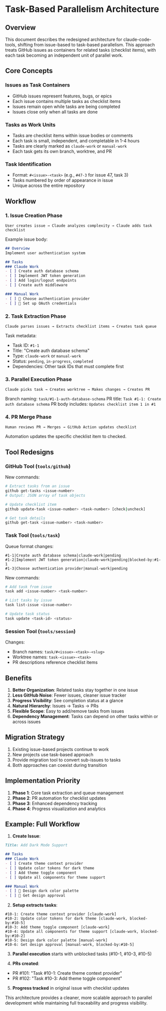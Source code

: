 # Task-Based Parallelism Architecture

## Overview

This document describes the redesigned architecture for claude-code-tools, shifting from issue-based to task-based parallelism. This approach treats GitHub issues as containers for related tasks (checklist items), with each task becoming an independent unit of parallel work.

## Core Concepts

### Issues as Task Containers
- GitHub issues represent features, bugs, or epics
- Each issue contains multiple tasks as checklist items
- Issues remain open while tasks are being completed
- Issues close only when all tasks are done

### Tasks as Work Units
- Tasks are checklist items within issue bodies or comments
- Each task is small, independent, and completable in 1-4 hours
- Tasks are clearly marked as `claude-work` or `manual-work`
- Each task gets its own branch, worktree, and PR

### Task Identification
- Format: `#<issue>-<task>` (e.g., `#47-3` for issue 47, task 3)
- Tasks numbered by order of appearance in issue
- Unique across the entire repository

## Workflow

### 1. Issue Creation Phase
```
User creates issue → Claude analyzes complexity → Claude adds task checklist
```

Example issue body:
```markdown
## Overview
Implement user authentication system

## Tasks
### Claude Work
- [ ] Create auth database schema
- [ ] Implement JWT token generation
- [ ] Add login/logout endpoints
- [ ] Create auth middleware

### Manual Work
- [ ] 👤 Choose authentication provider
- [ ] 👤 Set up OAuth credentials
```

### 2. Task Extraction Phase
```
Claude parses issues → Extracts checklist items → Creates task queue
```

Task metadata:
- Task ID: `#1-1`
- Title: "Create auth database schema"
- Type: `claude-work` or `manual-work`
- Status: `pending`, `in-progress`, `completed`
- Dependencies: Other task IDs that must complete first

### 3. Parallel Execution Phase
```
Claude picks task → Creates worktree → Makes changes → Creates PR
```

Branch naming: `task/#1-1-auth-database-schema`
PR title: `Task #1-1: Create auth database schema`
PR body includes: `Updates checklist item 1 in #1`

### 4. PR Merge Phase
```
Human reviews PR → Merges → GitHub Action updates checklist
```

Automation updates the specific checklist item to checked.

## Tool Redesigns

### GitHub Tool (`tools/github`)

New commands:
```bash
# Extract tasks from an issue
github get-tasks <issue-number>
# Output: JSON array of task objects

# Update checklist item
github update-task <issue-number> <task-number> [check|uncheck]

# Get task details
github get-task <issue-number> <task-number>
```

### Task Tool (`tools/task`)

Queue format changes:
```
#1-1|Create auth database schema|claude-work|pending
#1-2|Implement JWT token generation|claude-work|pending|blocked-by:#1-1
#1-3|Choose authentication provider|manual-work|pending
```

New commands:
```bash
# Add task from issue
task add <issue-number> <task-number>

# List tasks by issue
task list-issue <issue-number>

# Update task status
task update <task-id> <status>
```

### Session Tool (`tools/session`)

Changes:
- Branch names: `task/#<issue>-<task>-<slug>`
- Worktree names: `task-<issue>-<task>`
- PR descriptions reference checklist items

## Benefits

1. **Better Organization**: Related tasks stay together in one issue
2. **Less GitHub Noise**: Fewer issues, cleaner issue tracker
3. **Progress Visibility**: See completion status at a glance
4. **Natural Hierarchy**: Issues → Tasks → PRs
5. **Flexible Scope**: Easy to add/remove tasks from issues
6. **Dependency Management**: Tasks can depend on other tasks within or across issues

## Migration Strategy

1. Existing issue-based projects continue to work
2. New projects use task-based approach
3. Provide migration tool to convert sub-issues to tasks
4. Both approaches can coexist during transition

## Implementation Priority

1. **Phase 1**: Core task extraction and queue management
2. **Phase 2**: PR automation for checklist updates
3. **Phase 3**: Enhanced dependency tracking
4. **Phase 4**: Progress visualization and analytics

## Example: Full Workflow

1. **Create Issue**:
```markdown
Title: Add Dark Mode Support

## Tasks
### Claude Work
- [ ] Create theme context provider
- [ ] Update color tokens for dark theme
- [ ] Add theme toggle component
- [ ] Update all components for theme support

### Manual Work
- [ ] 👤 Design dark color palette
- [ ] 👤 Get design approval
```

2. **Setup extracts tasks**:
```
#10-1: Create theme context provider [claude-work]
#10-2: Update color tokens for dark theme [claude-work, blocked-by:#10-5]
#10-3: Add theme toggle component [claude-work]
#10-4: Update all components for theme support [claude-work, blocked-by:#10-2]
#10-5: Design dark color palette [manual-work]
#10-6: Get design approval [manual-work, blocked-by:#10-5]
```

3. **Parallel execution** starts with unblocked tasks (#10-1, #10-3, #10-5)

4. **PRs created**:
- PR #101: "Task #10-1: Create theme context provider"
- PR #102: "Task #10-3: Add theme toggle component"

5. **Progress tracked** in original issue with checklist updates

This architecture provides a cleaner, more scalable approach to parallel development while maintaining full traceability and progress visibility.